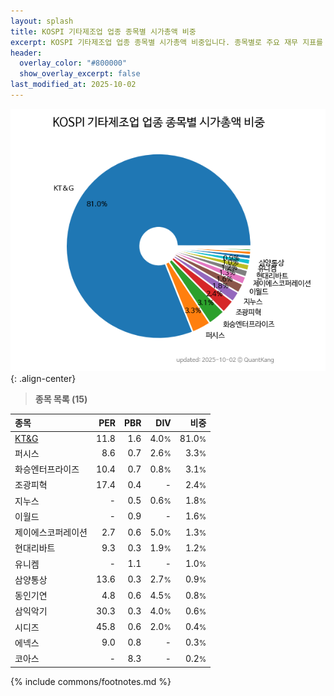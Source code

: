 ```yaml
---
layout: splash
title: KOSPI 기타제조업 업종 종목별 시가총액 비중
excerpt: KOSPI 기타제조업 업종 종목별 시가총액 비중입니다. 종목별로 주요 재무 지표를 함께 표시합니다.
header:
  overlay_color: "#800000"
  show_overlay_excerpt: false
last_modified_at: 2025-10-02
---
```



![KOSPI 기타제조업 업종 종목별 시가총액 비중](/stats/sector/images/kospi_업종_기타제조업_종목.png){: .align-center}


> **종목 목록 (15)**<a id="list"></a>

| **종목** | **PER** | **PBR** | **DIV** | **비중** |
| :------- | ------: | ------: | ------: | -------: |
| [KT&G](/033780/) | 11.8 | 1.6 | 4.0<small>%</small> | 81.0<small>%</small> |
| 퍼시스 | 8.6 | 0.7 | 2.6<small>%</small> | 3.3<small>%</small> |
| 화승엔터프라이즈 | 10.4 | 0.7 | 0.8<small>%</small> | 3.1<small>%</small> |
| 조광피혁 | 17.4 | 0.4 | - | 2.4<small>%</small> |
| 지누스 | - | 0.5 | 0.6<small>%</small> | 1.8<small>%</small> |
| 이월드 | - | 0.9 | - | 1.6<small>%</small> |
| 제이에스코퍼레이션 | 2.7 | 0.6 | 5.0<small>%</small> | 1.3<small>%</small> |
| 현대리바트 | 9.3 | 0.3 | 1.9<small>%</small> | 1.2<small>%</small> |
| 유니켐 | - | 1.1 | - | 1.0<small>%</small> |
| 삼양통상 | 13.6 | 0.3 | 2.7<small>%</small> | 0.9<small>%</small> |
| 동인기연 | 4.8 | 0.6 | 4.5<small>%</small> | 0.8<small>%</small> |
| 삼익악기 | 30.3 | 0.3 | 4.0<small>%</small> | 0.6<small>%</small> |
| 시디즈 | 45.8 | 0.6 | 2.0<small>%</small> | 0.4<small>%</small> |
| 에넥스 | 9.0 | 0.8 | - | 0.3<small>%</small> |
| 코아스 | - | 8.3 | - | 0.2<small>%</small> |

{% include commons/footnotes.md %}